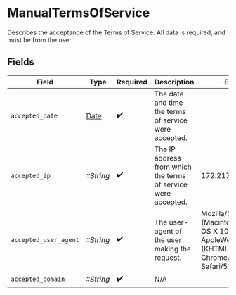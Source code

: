 # ManualTermsOfService

Describes the acceptance of the Terms of Service. All data is required, and must be from the user.


## Fields

| Field                                                                                                                    | Type                                                                                                                     | Required                                                                                                                 | Description                                                                                                              | Example                                                                                                                  |
| ------------------------------------------------------------------------------------------------------------------------ | ------------------------------------------------------------------------------------------------------------------------ | ------------------------------------------------------------------------------------------------------------------------ | ------------------------------------------------------------------------------------------------------------------------ | ------------------------------------------------------------------------------------------------------------------------ |
| `accepted_date`                                                                                                          | [Date](https://ruby-doc.org/stdlib-2.6.1/libdoc/date/rdoc/Date.html)                                                     | :heavy_check_mark:                                                                                                       | The date and time the terms of service were accepted.                                                                    |                                                                                                                          |
| `accepted_ip`                                                                                                            | *::String*                                                                                                               | :heavy_check_mark:                                                                                                       | The IP address from which the terms of service were accepted.                                                            | 172.217.2.46                                                                                                             |
| `accepted_user_agent`                                                                                                    | *::String*                                                                                                               | :heavy_check_mark:                                                                                                       | The user-agent of the user making the request.                                                                           | Mozilla/5.0 (Macintosh; Intel Mac OS X 10_15_7) AppleWebKit/537.36 (KHTML, like Gecko) Chrome/94.0.4606.71 Safari/537.36 |
| `accepted_domain`                                                                                                        | *::String*                                                                                                               | :heavy_check_mark:                                                                                                       | N/A                                                                                                                      |                                                                                                                          |